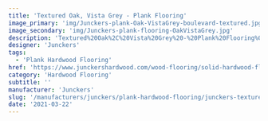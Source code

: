 ```yaml
---
title: 'Textured Oak, Vista Grey - Plank Flooring'
image_primary: 'img/Junckers-plank-Oak-VistaGrey-boulevard-textured.jpg'
image_secondary: 'img/Junckers-plank-flooring-OakVistaGrey.jpg'
description: 'Textured%20Oak%2C%20Vista%20Grey%20-%20Plank%20Flooring%0A%0AThis%20gently%20textured%20oak%20plank%20is%20a%20subtle%20combination%20of%20light%20grey%20with%20white%20tones.%0A%0AThe%20fusion%20of%20the%20two%20colours%20beautifully%20enhance%20the%20natural%20grain%20structure%20of%20the%20oak.%0A%0AThis%20floor%20is%20also%20available%20as%20ships%20decking.%20The%20black%20neoprene%20strip%20placed%20between%20the%20boards%20adds%20a%20maritime%20look%20to%20the%20floor.'
designer: 'Junckers'
tags:
  - 'Plank Hardwood Flooring'
href: 'https://www.junckershardwood.com/wood-flooring/solid-hardwood-flooring/plank-hardwood-flooring/product-page/textured-oak-vista-grey-plank-flooring'
category: 'Hardwood Flooring'
subtitle: ''
manufacturer: 'Junckers'
slug: '/manufacturers/junckers/plank-hardwood-flooring/junckers-textured-oak-vista-grey-plank-flooring'
date: '2021-03-22'
---
```

